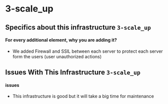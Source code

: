 # 3-scale_up

## Specifics about this infrastructure `3-scale_up`

#### For every additional element, why you are adding it?
- We added Firewall and SSlL between each server to protect each server form the users (user unauthorized actions)
## Issues With This Infrastructure `3-scale_up`
#### issues
- This infrastructure is good but it will take a big time for maintenance
